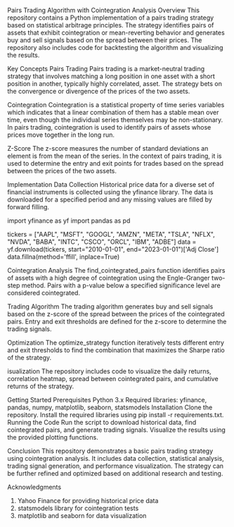 Pairs Trading Algorithm with Cointegration Analysis
Overview
This repository contains a Python implementation of a pairs trading strategy based on statistical arbitrage principles. The strategy identifies pairs of assets that exhibit cointegration or mean-reverting behavior and generates buy and sell signals based on the spread between their prices. The repository also includes code for backtesting the algorithm and visualizing the results.

Key Concepts
Pairs Trading
Pairs trading is a market-neutral trading strategy that involves matching a long position in one asset with a short position in another, typically highly correlated, asset. The strategy bets on the convergence or divergence of the prices of the two assets.

Cointegration
Cointegration is a statistical property of time series variables which indicates that a linear combination of them has a stable mean over time, even though the individual series themselves may be non-stationary. In pairs trading, cointegration is used to identify pairs of assets whose prices move together in the long run.

Z-Score
The z-score measures the number of standard deviations an element is from the mean of the series. In the context of pairs trading, it is used to determine the entry and exit points for trades based on the spread between the prices of the two assets.

Implementation
Data Collection
Historical price data for a diverse set of financial instruments is collected using the yfinance library. The data is downloaded for a specified period and any missing values are filled by forward filling.

import yfinance as yf
import pandas as pd

tickers = ["AAPL", "MSFT", "GOOGL", "AMZN", "META", "TSLA", "NFLX", "NVDA", "BABA", "INTC", "CSCO", "ORCL", "IBM", "ADBE"]
data = yf.download(tickers, start="2010-01-01", end="2023-01-01")['Adj Close']
data.fillna(method='ffill', inplace=True)

Cointegration Analysis
The find_cointegrated_pairs function identifies pairs of assets with a high degree of cointegration using the Engle-Granger two-step method. Pairs with a p-value below a specified significance level are considered cointegrated.

Trading Algorithm
The trading algorithm generates buy and sell signals based on the z-score of the spread between the prices of the cointegrated pairs. Entry and exit thresholds are defined for the z-score to determine the trading signals.

Optimization
The optimize_strategy function iteratively tests different entry and exit thresholds to find the combination that maximizes the Sharpe ratio of the strategy.

isualization
The repository includes code to visualize the daily returns, correlation heatmap, spread between cointegrated pairs, and cumulative returns of the strategy.

Getting Started
Prerequisites
Python 3.x
Required libraries: yfinance, pandas, numpy, matplotlib, seaborn, statsmodels
Installation
Clone the repository.
Install the required libraries using pip install -r requirements.txt.
Running the Code
Run the script to download historical data, find cointegrated pairs, and generate trading signals.
Visualize the results using the provided plotting functions.

Conclusion
This repository demonstrates a basic pairs trading strategy using cointegration analysis. It includes data collection, statistical analysis, trading signal generation, and performance visualization. The strategy can be further refined and optimized based on additional research and testing.


Acknowledgments
1) Yahoo Finance for providing historical price data
2) statsmodels library for cointegration tests
3) matplotlib and seaborn for data visualization
